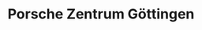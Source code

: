 ---
title: "Porsche Zentrum Göttingen"
url: /goettingen/porsche-zentrum-goettingen-grosse-breite/
shop: Autohaus
---